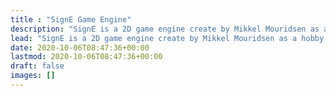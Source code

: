```yaml
---
title : "SignE Game Engine"
description: "SignE is a 2D game engine create by Mikkel Mouridsen as a hobby project."
lead: "SignE is a 2D game engine create by Mikkel Mouridsen as a hobby project."
date: 2020-10-06T08:47:36+00:00
lastmod: 2020-10-06T08:47:36+00:00
draft: false
images: []
---
```

